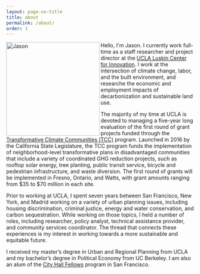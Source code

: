 ```yaml
---
layout: page-no-title
title: about
permalink: /about/
order: 1
---
```


<img class="img-pad-right-bottom" align="left" src="https://jasonkarpman.github.io/website_photo.jpg" alt="Jason" width="250px">  Hello, I'm Jason. I currently work full-time as a staff researcher and project director at the [UCLA Luskin Center for Innovation](https://innovation.luskin.ucla.edu/). I work at the intersection of climate change, labor, and the built environment, and researche the economic and employment impacts of decarbonization and sustainable land use.

The majority of my time at UCLA is devoted to managing a five-year long evaluation of the first round of grant projects funded through the [Transformative Climate Communities (TCC)](http://sgc.ca.gov/programs/tcc/) program. Launched in 2016 by the California State Legislature, the TCC program funds the implementation of neighborhood-level transformative plans in disadvantaged communities that include a variety of coordinated GHG reduction projects, such as rooftop solar energy, tree planting, public transit service, bicycle and pedestrian infrastructure, and waste diversion. The first round of grants will be implemented in Fresno, Ontario, and Watts, with grant amounts ranging from $35 to $70 million in each site. 

Prior to working at UCLA, I spent seven years between San Francisco, New York, and Madrid working on a variety of urban planning issues, including housing discrimination, criminal justice, energy and water conservation, and carbon sequestration. While working on those topics, I held a number of roles, including researcher, policy analyst, technical assistance provider, and community services coordinator. The thread that connects these experiences is my interest in working towards a more sustainable and equitable future.

I received my master’s degree in Urban and Regional Planning from UCLA and my bachelor’s degree in Political Economy from UC Berkeley. I am also an alum of the [City Hall Fellows](https://cityhallfellows.org) program in San Francisco.
